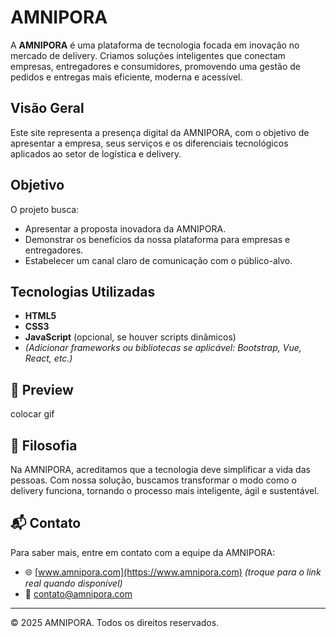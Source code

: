 # AMNIPORA

A **AMNIPORA** é uma plataforma de tecnologia focada em inovação no mercado de delivery. Criamos soluções inteligentes que conectam empresas, entregadores e consumidores, promovendo uma gestão de pedidos e entregas mais eficiente, moderna e acessível.

## Visão Geral

Este site representa a presença digital da AMNIPORA, com o objetivo de apresentar a empresa, seus serviços e os diferenciais tecnológicos aplicados ao setor de logística e delivery.

## Objetivo

O projeto busca:
- Apresentar a proposta inovadora da AMNIPORA.
- Demonstrar os benefícios da nossa plataforma para empresas e entregadores.
- Estabelecer um canal claro de comunicação com o público-alvo.

## Tecnologias Utilizadas

- **HTML5**  
- **CSS3**  
- **JavaScript** (opcional, se houver scripts dinâmicos)  
- *(Adicionar frameworks ou bibliotecas se aplicável: Bootstrap, Vue, React, etc.)*

## 📸 Preview

colocar gif

## 🧠 Filosofia

Na AMNIPORA, acreditamos que a tecnologia deve simplificar a vida das pessoas. Com nossa solução, buscamos transformar o modo como o delivery funciona, tornando o processo mais inteligente, ágil e sustentável.

## 📬 Contato

Para saber mais, entre em contato com a equipe da AMNIPORA:

- 🌐 [www.amnipora.com](https://www.amnipora.com) *(troque para o link real quando disponível)*
- 📧 contato@amnipora.com

---

© 2025 AMNIPORA. Todos os direitos reservados.
